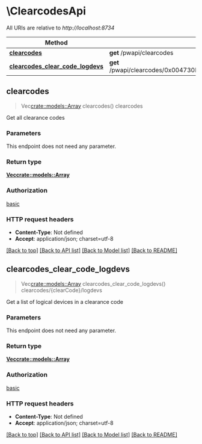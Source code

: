 # \ClearcodesApi

All URIs are relative to *http://localhost:8734*

Method | HTTP request | Description
------------- | ------------- | -------------
[**clearcodes**](ClearcodesApi.md#clearcodes) | **get** /pwapi/clearcodes | clearcodes
[**clearcodes_clear_code_logdevs**](ClearcodesApi.md#clearcodes_clear_code_logdevs) | **get** /pwapi/clearcodes/0x004730D686E40D8B4E928C760440EF75745B/logdevs | clearcodes/{clearCode}/logdevs



## clearcodes

> Vec<crate::models::Array> clearcodes()
clearcodes

Get all clearance codes

### Parameters

This endpoint does not need any parameter.

### Return type

[**Vec<crate::models::Array>**](array.md)

### Authorization

[basic](../README.md#basic)

### HTTP request headers

- **Content-Type**: Not defined
- **Accept**: application/json; charset=utf-8

[[Back to top]](#) [[Back to API list]](../README.md#documentation-for-api-endpoints) [[Back to Model list]](../README.md#documentation-for-models) [[Back to README]](../README.md)


## clearcodes_clear_code_logdevs

> Vec<crate::models::Array> clearcodes_clear_code_logdevs()
clearcodes/{clearCode}/logdevs

Get a list of logical devices in a clearance code

### Parameters

This endpoint does not need any parameter.

### Return type

[**Vec<crate::models::Array>**](array.md)

### Authorization

[basic](../README.md#basic)

### HTTP request headers

- **Content-Type**: Not defined
- **Accept**: application/json; charset=utf-8

[[Back to top]](#) [[Back to API list]](../README.md#documentation-for-api-endpoints) [[Back to Model list]](../README.md#documentation-for-models) [[Back to README]](../README.md)

